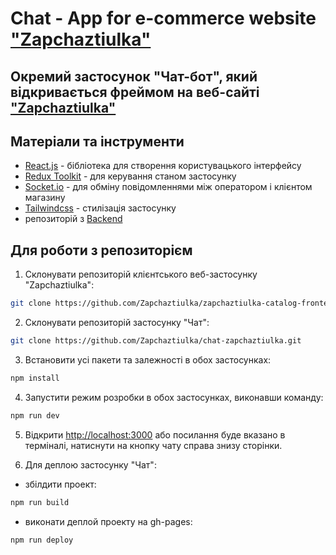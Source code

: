 # Chat - App for e-commerce website ["Zapchaztiulka"](https://zapchaztiulka-catalog-frontend.vercel.app/)

## Окремий застосунок "Чат-бот", який відкривається фреймом на веб-сайті ["Zapchaztiulka"](https://zapchaztiulka-catalog-frontend.vercel.app/)

## Матеріали та інструменти

- [React.js](https://react.dev/learn) - бібліотека для створення користувацького інтерфейсу
- [Redux Toolkit](https://redux-toolkit.js.org/) - для керування станом застосунку
- [Socket.io](https://socket.io/docs/v4/client-installation/) - для обміну повідомленнями між оператором і клієнтом магазину
- [Tailwindcss](https://tailwindcss.com/) - стилізація застоcунку
- репозиторій з [Backend](https://github.com/Zapchaztiulka/spares-backend)

## Для роботи з репозиторієм

1. Склонувати репозиторій клієнтського веб-застосунку "Zapchaztiulka":

```bash
git clone https://github.com/Zapchaztiulka/zapchaztiulka-catalog-frontend.git
```

2. Склонувати репозиторій застосунку "Чат":

```bash
git clone https://github.com/Zapchaztiulka/chat-zapchaztiulka.git
```


3. Встановити усі пакети та залежності в обох застосунках:

```bash
npm install
```

4. Запустити режим розробки в обох застосунках, виконавши команду:

```bash
npm run dev
```

5. Відкрити [http://localhost:3000](http://localhost:3000) або посилання буде вказано в терміналі, натиснути на кнопку чату справа знизу сторінки.
   
6. Для деплою застосунку "Чат":
- збілдити проект:
```bash
npm run build
```
- виконати деплой проекту на gh-pages:
```bash
npm run deploy
```

